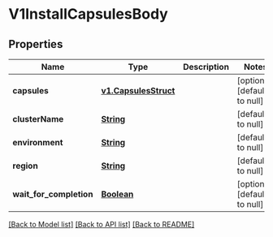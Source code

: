 # V1InstallCapsulesBody
## Properties

Name | Type | Description | Notes
------------ | ------------- | ------------- | -------------
**capsules** | [**v1.CapsulesStruct**](v1.CapsulesStruct.md) |  | [optional] [default to null]
**clusterName** | [**String**](string.md) |  | [default to null]
**environment** | [**String**](string.md) |  | [default to null]
**region** | [**String**](string.md) |  | [default to null]
**wait\_for\_completion** | [**Boolean**](boolean.md) |  | [optional] [default to null]

[[Back to Model list]](../README.md#documentation-for-models) [[Back to API list]](../README.md#documentation-for-api-endpoints) [[Back to README]](../README.md)

